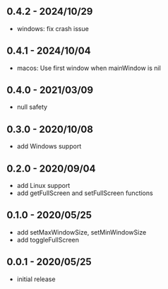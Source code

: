 ## 0.4.2 - 2024/10/29
* windows: fix crash issue


## 0.4.1 - 2024/10/04
* macos: Use first window when mainWindow is nil


## 0.4.0 - 2021/03/09
* null safety


## 0.3.0 - 2020/10/08
* add Windows support


## 0.2.0 - 2020/09/04
* add Linux support
* add getFullScreen and setFullScreen functions


## 0.1.0 - 2020/05/25

* add setMaxWindowSize, setMinWindowSize
* add toggleFullScreen


## 0.0.1 - 2020/05/25

* initial release
